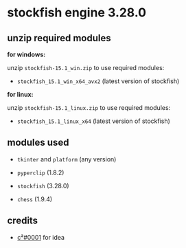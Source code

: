 # stockfish engine 3.28.0

## unzip required modules

**for windows:**

unzip `stockfish-15.1_win.zip` to use required modules:

- `stockfish_15.1_win_x64_avx2` (latest version of stockfish)

**for linux:**

unzip `stockfish-15.1_linux.zip` to use required modules:

- `stockfish_15.1_linux_x64` (latest version of stockfish)

## modules used

- `tkinter` and `platform` (any version)

- `pyperclip` (1.8.2)

- `stockfish` (3.28.0)

- `chess` (1.9.4)

## credits

- [c²#0001](https://github.com/hairyballtheorem) for idea
